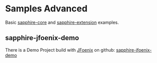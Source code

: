 # Samples Advanced

Basic [sapphire-core](https://github.com/sfxcode/sapphire-core) and [sapphire-extension](https://github.com/sfxcode/sapphire-extension) examples.

## sapphire-jfoenix-demo

There is a Demo Project build with [JFoenix](https://github.com/jfoenixadmin/JFoenix) on github: [sapphire-jfoenix-demo](https://github.com/sfxcode/sapphire-jfoenix-demo)


